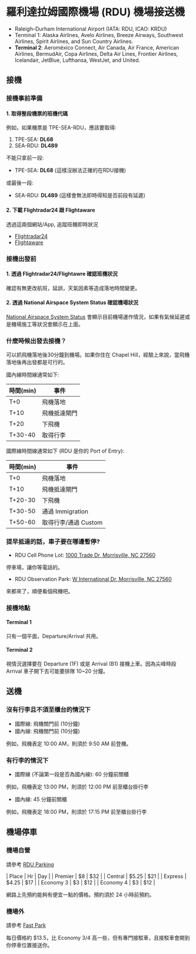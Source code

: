 羅利達拉姆國際機場 (RDU) 機場接送機
===================================

* Raleigh–Durham International Airport (IATA: RDU, ICAO: KRDU)
* Terminal 1: Alaska Airlines, Avelo Airlines, Breeze Airways, Southwest Airlines, Spirit Airlines, and Sun Country Airlines.
* **Terminal 2**: Aeroméxico Connect, Air Canada, Air France, American Airlines, BermudAir, Copa Airlines, Delta Air Lines, Frontier Airlines, Icelandair, JetBlue, Lufthansa, WestJet, and United.


接機
----

### 接機事前準備

#### 1. 取得整段機票的班機代碼

例如，如果機票是 TPE-SEA-RDU，應該要取得:

1. TPE-SEA: **DL68**
2. SEA-RDU: **DL489**

不能只拿前一段:

* TPE-SEA: **DL68** (這樣沒辦法正確的在RDU接機)

或最後一段:

* SEA-RDU: **DL489** (這樣會無法即時得知是否前段有延遲)


#### 2. 下載 Flightradar24 跟 Flightaware

透過這兩個網站/App, 追蹤班機即時狀況

* [Flightradar24](https://www.flightradar24.com/)
* [Flightaware](https://www.flightaware.com/)


### 接機出發前

#### 1. 透過 Flightradar24/Flightawre 確認班機狀況


確認有無更改航班，延誤，天氣因素等造成落地時間變更。


#### 2. 透過 National Airspace System Status 確認機場狀況

[National Airspace System Status](https://nasstatus.faa.gov/) 會顯示目前機場運作情況，如果有氣候延遲或是機場施工等狀況會顯示在上面。


### 什麼時候出發去接機？


可以抓飛機落地後30分鐘到機場。如果你住在 Chapel Hill，經驗上來說，當飛機落地後再出發都是可行的。



國內線時間線通常如下:

| 時間(min) | 事件 |
|-----|-----------|
| T+0 |  飛機落地 |
| T+10| 飛機抵達閘門|
| T+20| 下飛機 |
| T+30-40| 取得行李|

國際線時間線通常如下 (RDU 是你的 Port of Entry):

| 時間(min) | 事件 |
|-----|-----------|
| T+0 |  飛機落地 |
| T+10| 飛機抵達閘門|
| T+20-30| 下飛機 |
| T+30-50| 通過 Immigration |
| T+50-60| 取得行李/通過 Custom |

### 提早抵達的話，車子要在哪邊暫停?

* RDU Cell Phone Lot: [1000 Trade Dr, Morrisville, NC 27560](https://maps.app.goo.gl/3nRYVzpg2DhhogY4A)

停車場，讓你等電話的。

* RDU Observation Park: [W International Dr, Morrisville, NC 27560](https://maps.app.goo.gl/MRUBQp6raAARDGax7)

來都來了，順便看個飛機吧。

### 接機地點

#### Terminal 1

只有一個平面，Departure/Arrival 共用。

#### Terminal 2

視情況選擇要在 Departure (1F) 或是 Arrival (B1) 接機上車。因為尖峰時段 Arrival 車子開下去可能要排隊 10~20 分鐘。

送機
----
### 沒有行李且不須至櫃台的情況下

* 國際線: 飛機關門前 (10分鐘)
* 國內線: 飛機關門前 (10分鐘)

例如，飛機表定 10:00 AM，則須於 9:50 AM 前登機。

### 有行李的情況下

* 國際線 (不論第一段是否為國內線): 60 分鐘前關櫃

例如，飛機表定 13:00 PM，則須於 12:00 PM 前至櫃台掛行李

* 國內線: 45 分鐘前關櫃

例如，飛機表定 18:00 PM，則須於 17:15 PM 前至櫃台掛行李


機場停車
--------

### 機場自營

請參考 [RDU Parking](https://www.rdu.com/parking/)

| Place | Hr | Day |
| Premier | $8 | $32 |
| Central | $5.25 | $21 |
| Express | $4.25 | $17 |
| Economy 3 | $3 | $12 |
| Economy 4 | $3 | $12 |

網路上先預約能夠有便宜一點的價格。預約須於 24 小時前預約。

### 機場外

請參考 [Fast Park](https://www.thefastpark.com/airport-parking/raleigh-durham-rdu)

每日價格約 $13.5，比 Economy 3/4 高一些，但有專門接駁車，且接駁車會開到你停車位置接送你。
